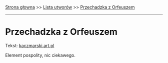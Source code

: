 [Strona głowna](../index.md) >> [Lista utworów](../list.md) >> [Przechadzka z Orfeuszem](480.md)

---

# Przechadzka z Orfeuszem

Tekst: [kaczmarski.art.pl](https://www.kaczmarski.art.pl/tworczosc/wiersze/przechadzka-z-orfeuszem/)

Element pospolity, nic ciekawego.